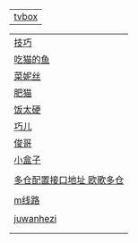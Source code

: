 |                                   |
|-----------------------------------|
| [tvbox](https://tvbox.clbug.com/) |

|                                                 |
|-------------------------------------------------|
| [技巧](http://tvbox.xn--4kq62z5rby2qupq9ub.top/)  |
| [吃猫的鱼](https://d.kstore.dev/download/7213/吃猫的鱼) |
| [菜妮丝](https://tv.xn--yhqu5zs87a.top)            |
| [肥猫](http://肥猫.com/)                            |
| [饭太硬](http://www.饭太硬.com/tv)                    |
| [巧儿](http://pandown.pro/tvbox/tvbox.json)       |
| [俊哥](http://home.jundie.top:81/top98.json)      |
| [小盒子](http://xhztv.top/xhz)                     |
| []()                                            |
| [多仓配置接口地址 欧歌多仓](http://tv.nxog.top/m/)          |
| []()                                            |
| [m线路](https://m.nxog.top/nxog/ou1.php?&mGy)     |
| []()                                            |
| [juwanhezi](https://www.juwanhezi.com/)         |
| []()                                            |
|                                                 |
